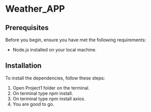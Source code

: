 # Weather_APP


## Prerequisites
Before you begin, ensure you have met the following requirements:
- Node.js installed on your local machine.

## Installation
To install the dependencies, follow these steps:
1. Open Project1 folder on the terminal.
2. On terminal type npm install.
3. On terminal type npm install axios.
4. You are good to go.
